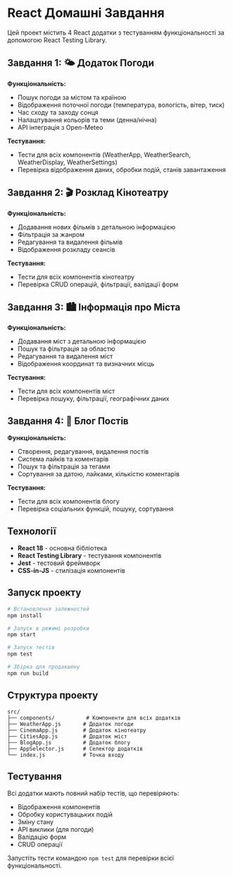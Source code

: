 # React Домашні Завдання

Цей проект містить 4 React додатки з тестуванням функціональності за допомогою React Testing Library.

## Завдання 1: 🌤️ Додаток Погоди

**Функціональність:**
- Пошук погоди за містом та країною
- Відображення поточної погоди (температура, вологість, вітер, тиск)
- Час сходу та заходу сонця
- Налаштування кольорів та теми (денна/нічна)
- API інтеграція з Open-Meteo

**Тестування:**
- Тести для всіх компонентів (WeatherApp, WeatherSearch, WeatherDisplay, WeatherSettings)
- Перевірка відображення даних, обробки подій, станів завантаження

## Завдання 2: 🎬 Розклад Кінотеатру

**Функціональність:**
- Додавання нових фільмів з детальною інформацією
- Фільтрація за жанром
- Редагування та видалення фільмів
- Відображення розкладу сеансів

**Тестування:**
- Тести для всіх компонентів кінотеатру
- Перевірка CRUD операцій, фільтрації, валідації форм

## Завдання 3: 🏙️ Інформація про Міста

**Функціональність:**
- Додавання міст з детальною інформацією
- Пошук та фільтрація за областю
- Редагування та видалення міст
- Відображення координат та визначних місць

**Тестування:**
- Тести для всіх компонентів міст
- Перевірка пошуку, фільтрації, географічних даних

## Завдання 4: 📝 Блог Постів

**Функціональність:**
- Створення, редагування, видалення постів
- Система лайків та коментарів
- Пошук та фільтрація за тегами
- Сортування за датою, лайками, кількістю коментарів

**Тестування:**
- Тести для всіх компонентів блогу
- Перевірка соціальних функцій, пошуку, сортування

## Технології

- **React 18** - основна бібліотека
- **React Testing Library** - тестування компонентів
- **Jest** - тестовий фреймворк
- **CSS-in-JS** - стилізація компонентів

## Запуск проекту

```bash
# Встановлення залежностей
npm install

# Запуск в режимі розробки
npm start

# Запуск тестів
npm test

# Збірка для продакшену
npm run build
```

## Структура проекту

```
src/
├── components/          # Компоненти для всіх додатків
├── WeatherApp.js       # Додаток погоди
├── CinemaApp.js        # Додаток кінотеатру
├── CitiesApp.js        # Додаток міст
├── BlogApp.js          # Додаток блогу
├── AppSelector.js      # Селектор додатків
└── index.js            # Точка входу
```

## Тестування

Всі додатки мають повний набір тестів, що перевіряють:
- Відображення компонентів
- Обробку користувацьких подій
- Зміну стану
- API виклики (для погоди)
- Валідацію форм
- CRUD операції

Запустіть тести командою `npm test` для перевірки всієї функціональності.
